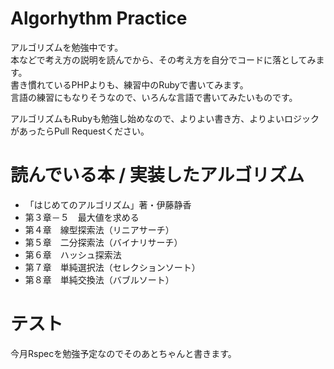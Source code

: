 # Algorhythm Practice
アルゴリズムを勉強中です。  
本などで考え方の説明を読んでから、その考え方を自分でコードに落としてみます。  
書き慣れているPHPよりも、練習中のRubyで書いてみます。  
言語の練習にもなりそうなので、いろんな言語で書いてみたいものです。  

アルゴリズムもRubyも勉強し始めなので、よりよい書き方、よりよいロジックがあったらPull Requestください。  

# 読んでいる本 / 実装したアルゴリズム
* 「はじめてのアルゴリズム」著・伊藤静香
 * 第３章－５　最大値を求める
 * 第４章　線型探索法（リニアサーチ）
 * 第５章　二分探索法（バイナリサーチ）
 * 第６章　ハッシュ探索法
 * 第７章　単純選択法（セレクションソート）
 * 第８章　単純交換法（バブルソート）

# テスト
今月Rspecを勉強予定なのでそのあとちゃんと書きます。
